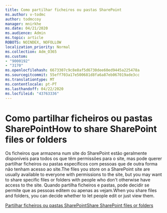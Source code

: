 ```yaml
---
title: Como partilhar ficheiros ou pastas SharePoint
ms.author: v-todmc
author: todmccoy
manager: mnirkhe
ms.date: 04/21/2020
ms.audience: Admin
ms.topic: article
ROBOTS: NOINDEX, NOFOLLOW
localization_priority: Normal
ms.collection: Adm_O365
ms.custom:
- "9000192"
- "3170"
ms.openlocfilehash: 6673307c9c8e8af5d6730dee60ed9445a225478a
ms.sourcegitcommit: 55eff703a17e500681d8fa6a87eb067019ade3cc
ms.translationtype: MT
ms.contentlocale: pt-PT
ms.lasthandoff: 04/22/2020
ms.locfileid: "43763336"
---
```

# <a name="how-to-share-sharepoint-files-or-folders"></a><span data-ttu-id="a728e-102">Como partilhar ficheiros ou pastas SharePoint</span><span class="sxs-lookup"><span data-stu-id="a728e-102">How to share SharePoint files or folders</span></span>

<span data-ttu-id="a728e-103">Os ficheiros que armazena num site do SharePoint estão geralmente disponíveis para todos os que têm permissões para o site, mas pode querer partilhar ficheiros ou pastas específicos com pessoas que de outra forma não tenham acesso ao site.</span><span class="sxs-lookup"><span data-stu-id="a728e-103">The files you store on a SharePoint site are usually available to everyone with permissions to the site, but you may want to share specific files or folders with people who don't otherwise have access to the site.</span></span> <span data-ttu-id="a728e-104">Quando partilha ficheiros e pastas, pode decidir se permite que as pessoas editem ou apenas as vejam.</span><span class="sxs-lookup"><span data-stu-id="a728e-104">When you share files and folders, you can decide whether to let people edit or just view them.</span></span>

[<span data-ttu-id="a728e-105">Partilhar ficheiros ou pastas SharePoint</span><span class="sxs-lookup"><span data-stu-id="a728e-105">Share SharePoint files or folders</span></span>](https://support.office.com/article/1fe37332-0f9a-4719-970e-d2578da4941c)